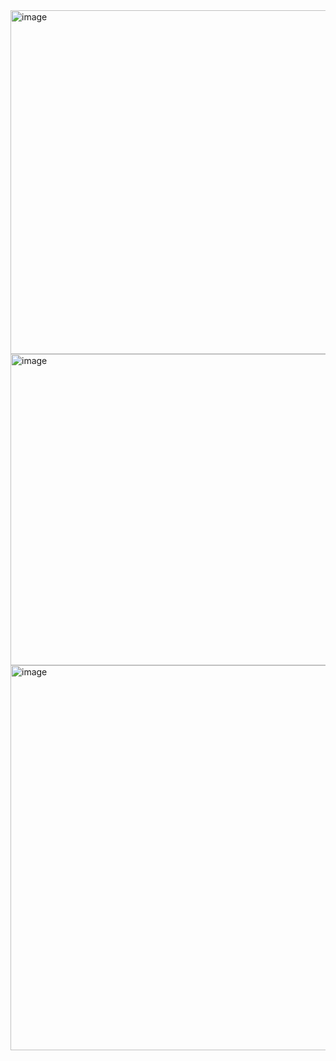 <img width="907" height="550" alt="image" src="https://github.com/user-attachments/assets/ce189927-e2f0-4047-92d2-79e6ca75540b" />
<img width="923" height="498" alt="image" src="https://github.com/user-attachments/assets/f2b67fb2-fb11-40df-abe8-17a91a6883a8" />
<img width="898" height="616" alt="image" src="https://github.com/user-attachments/assets/e0e7075e-0ada-41d8-95c7-562b7153eb9a" />
